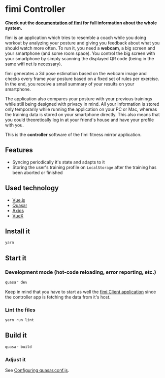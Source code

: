 # fimi Controller

**Check out the [documentation of fimi](https://creichel.github.io/fimi-Documentation/) for full information about the whole system.**

fimi is an application which tries to resemble a coach while you doing workout by analyzing your posture and giving you feedback about what you should watch more often. To run it, you need a **webcam**, a big screen and your smartphone (and some room space). You control the big screen with your smartphone by simply scanning the displayed QR code (being in the same wifi net is necessary).

fimi generates a 3d pose estimation based on the webcam image and checks every frame your posture based on a fixed set of rules per exercise. In the end, you receive a small summary of your results on your smartphone.

The application also compares your posture with your previous trainings while still being designed with privacy in mind. All your information is stored only temporarily while running the application on your PC or Mac, whereas the training data is stored on your smartphone directly. This also means that you could theoretically log in at your friend's house and have your profile with you.

This is the **controller** software of the fimi fitness mirror application.

## Features
- Syncing periodically it's state and adapts to it
- Storing the user's training profile on `LocalStorage` after the training has been aborted or finished

## Used technology
- [Vue.js](http://vuejs.org)
- [Quasar](https://quasar.dev)
- [Axios](https://github.com/axios/axios)
- [VueX](https://vuex.vuejs.org)

## Install it
```bash
yarn
```

## Start it
### Development mode (hot-code reloading, error reporting, etc.)
```bash
quasar dev
```
Keep in mind that you have to start as well the [fimi Client application](https://github.com/creichel/fimi-Client) since the controller app is fetching the data from it's host.

### Lint the files
```bash
yarn run lint
```

## Build it
```bash
quasar build
```

### Adjust it
See [Configuring quasar.conf.js](https://quasar.dev/quasar-cli/quasar-conf-js).
